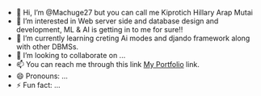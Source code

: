 - 👋 Hi, I’m @Machuge27 but you can call me Kiprotich Hillary Arap Mutai
- 👀 I’m interested in Web server side and database design and development, ML & AI is getting in to me for sure!!
- 🌱 I’m currently learning creting Ai modes and djando framework along with other DBMSs.
- 💞️ I’m looking to collaborate on ...
- 📫 You can reach me through this link [My Portfolio](https://machuge27.github.io/Mutaihillary/"Portfolio") link. 
- 😄 Pronouns: ...
- ⚡ Fun fact: ...

<!---
Machuge27/Machuge27 is a ✨ special ✨ repository because its `README.md` (this file) appears on your GitHub profile.
You can click the Preview link to take a look at your changes.
--->
